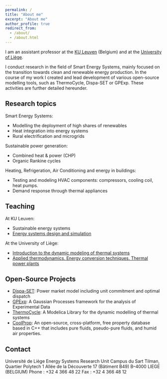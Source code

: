 ```yaml
---
permalink: /
title: "About me"
excerpt: "About me"
author_profile: true
redirect_from: 
  - /about/
  - /about.html
---
```


I am an assistant professor at the [KU Leuven](https://www.kuleuven.be) (Belgium) and at the [University of Liège](http://www.uliege.be). 

I conduct research in the field of Smart Energy Systems, mainly focused on the transition towards clean and renewable energy production. In the course of my work I created and lead development of various open-source modelling tools, such as ThermoCycle, Dispa-SET or GPExp. These activities are further detailed hereunder.


Research topics
------

Smart Energy Systems:
* Modelling the deployment of high shares of renewables
* Heat integration into energy systems
* Rural electrification and microgrids

Sustainable power generation: 
* Combined heat & power (CHP) 
* Organic Rankine cycles

Heating, Refrigeration, Air Conditioning and energy in buildings:
* Testing and modeling HVAC components: compressors, cooling coil, heat pumps.
* Demand response through thermal appliances


Teaching
------
At KU Leuven:
* Sustainable energy systems
* [Energy systems design and simulation](https://onderwijsaanbod.kuleuven.be/syllabi/n/ZA0042N.htm#activetab=doelstellingen_idp13939632)

At the University of Liège:
* [Introduction to the dynamic modeling of thermal systems](https://www.programmes.uliege.be/archives/20132014/cocoon/en/cours/MECA0514-1.html)
* [Applied thermodynamics. Energy conversion techniques. Thermal power plants](https://www.programmes.uliege.be/archives/20162017/cocoon/en/cours/MECA0459-1.html)


Open-Source Projects
------
* [Dispa-SET](http://www.dispaset.eu/): Power market model including unit commitment and optimal dispatch
* [GPExp](https://github.com/squoilin/GPExp): A Gaussian Processes framework for the analysis of Experimental Data
* [ThermoCycle](http://www.thermocycle.net/): A Modelica Library for the dynamic modelling of thermal systems
* [CoolProp](http://coolprop.sourceforge.net/index.html): An open-source, cross-platform, free property database based in C++ that includes pure fluids, pseudo-pure fluids, and humid air properties.


Contact
-----

Université de Liège
Energy Systems Research Unit
Campus du Sart Tilman, Quartier Polytech 1
Allée de la Découverte 17 (Bâtiment B49)
B–4000 LIEGE (BELGIUM)
Phone  : +32 4 366 48 22
Fax    : +32 4 366 48 12

